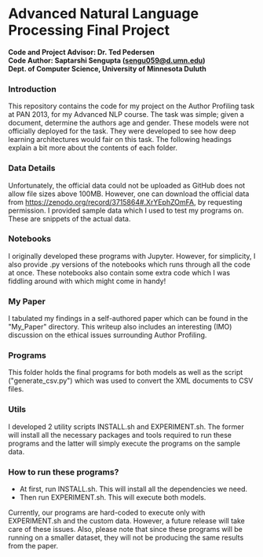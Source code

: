 # Advanced Natural Language Processing Final Project

**Code and Project Advisor: Dr. Ted Pedersen</br>
Code Author: Saptarshi Sengupta (sengu059@d.umn.edu)</br>
Dept. of Computer Science, University of Minnesota Duluth**

### Introduction ###

This repository contains the code for my project on the Author Profiling task at PAN 2013, for my Advanced NLP course. The task was simple; given a document, determine the authors age and gender. These models were not officially deployed for the task. They were developed to see how deep learning architectures would fair on this task. The following headings explain a bit more about the contents of each folder.

### Data Details ###

Unfortunately, the official data could not be uploaded as GitHub does not allow file sizes above 100MB. However, one can download the official data from https://zenodo.org/record/3715864#.XrYEphZOmFA, by requesting permission. I provided sample data which I used to test my programs on. These are snippets of the actual data.

### Notebooks ###

I originally developed these programs with Jupyter. However, for simplicity, I also provide .py versions of the notebooks which runs through all the code at once. These notebooks also contain some extra code which I was fiddling around with which might come in handy!

### My Paper ###

I tabulated my findings in a self-authored paper which can be found in the "My_Paper" directory. This writeup also includes an interesting (IMO) discussion on the ethical issues surrounding Author Profiling.

### Programs ###

This folder holds the final programs for both models as well as the script ("generate_csv.py") which was used to convert the XML documents to CSV files.

### Utils ###

I developed 2 utility scripts INSTALL.sh and EXPERIMENT.sh. The former will install all the necessary packages and tools required to run these programs and the latter will simply execute the programs on the sample data.

### How to run these programs? ###

- At first, run INSTALL.sh. This will install all the dependencies we need.
- Then run EXPERIMENT.sh. This will execute both models.

Currently, our programs are hard-coded to execute only with EXPERIMENT.sh and the custom data. However, a future release will take care of these issues. Also, please note that since these programs will be running on a smaller dataset, they will not be producing the same results from the paper.
